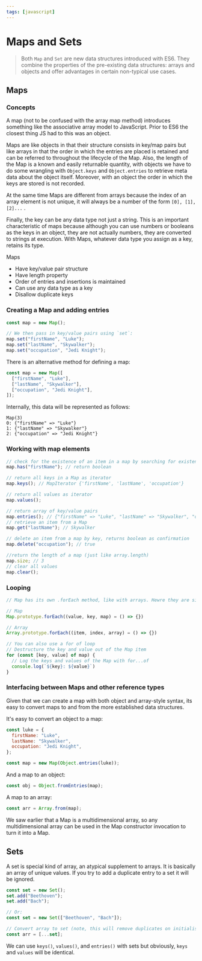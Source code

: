 ```yaml
---
tags: [javascript]
---
```


# Maps and Sets

> Both `Map` and `Set` are new data structures introduced with ES6. They combine
> the properties of the pre-existing data structures: arrays and objects and
> offer advantages in certain non-typical use cases.

## Maps

### Concepts

A map (not to be confused with the array map method) introduces something like
the associative array model to JavaScript. Prior to ES6 the closest thing JS had
to this was an object.

Maps are like objects in that their structure consists in key/map pairs but like
arrays in that the order in which the entries are placed is retained and can be
referred to throughout the lifecycle of the Map. Also, the length of the Map is
a known and easily returnable quantity, with objects we have to do some
wrangling with `Object.keys` and `Object.entries` to retrieve meta data about
the object itself. Moreover, with an object the order in which the keys are
stored is not recorded.

At the same time Maps are different from arrays because the index of an array
element is not unique, it will always be a number of the form `[0], [1], [2]...`
.

Finally, the key can be any data type not just a string. This is an important
characteristic of maps because although you can use numbers or booleans as the
keys in an object, they are not actually numbers, they are converted to strings
at execution. With Maps, whatever data type you assign as a key, retains its
type.

Maps

- Have key/value pair structure
- Have length property
- Order of entries and insertions is maintained
- Can use any data type as a key
- Disallow duplicate keys

### Creating a Map and adding entries

```jsx
const map = new Map();

// We then pass in key/value pairs using `set`:
map.set("firstName", "Luke");
map.set("lastName", "Skywalker");
map.set("occupation", "Jedi Knight");
```

There is an alternative method for defining a map:

```jsx
const map = new Map([
  ["firstName", "Luke"],
  ["lastName", "Skywalker"],
  ["occupation", "Jedi Knight"],
]);
```

Internally, this data will be represented as follows:

```
Map(3)
0: {"firstName" => "Luke"}
1: {"lastName" => "Skywalker"}
2: {"occupation" => "Jedi Knight"}
```

### Working with map elements

```jsx
// check for the existence of an item in a map by searching for existence of key
map.has("firstName"); // return boolean

// return all keys in a Map as iterator
map.keys(); // MapIterator {'firstName', 'lastName', 'occupation'}

// return all values as iterator
map.values();

// return array of key/value pairs
map.entries(); // {"firstName" => "Luke", "lastName" => "Skywalker", "occupation" => "Jedi Knight"}
// retrieve an item from a Map
map.get("lastName"); // Skywalker

// delete an item from a map by key, returns boolean as confirmation
map.delete("occupation"); // true

//return the length of a map (just like array.length)
map.size; // 3
// clear all values
map.clear();
```

### Looping

```jsx
// Map has its own .forEach method, like with arrays. Hewre they are side by side

// Map
Map.prototype.forEach((value, key, map) = () => {})

// Array
Array.prototype.forEach((item, index, array) = () => {})

// You can also use a for of loop
// Destructure the key and value out of the Map item
for (const [key, value] of map) {
  // Log the keys and values of the Map with for...of
  console.log(`${key}: ${value}`)
}
```

### Interfacing between Maps and other reference types

Given that we can create a map with both object and array-style syntax, its easy
to convert maps to and from the more established data structures.

It's easy to convert an object to a map:

```jsx
const luke = {
  firstName: "Luke",
  lastName: "Skywalker",
  occupation: "Jedi Knight",
};

const map = new Map(Object.entries(luke));
```

And a map to an object:

```jsx
const obj = Object.fromEntries(map);
```

A map to an array:

```jsx
const arr = Array.from(map);
```

We saw earlier that a Map is a multidimensional array, so any multidimensional
array can be used in the Map constructor invocation to turn it into a Map.

## Sets

A set is special kind of array, an atypical supplement to arrays. It is
basically an array of unique values. If you try to add a duplicate entry to a
set it will be ignored.

```jsx
const set = new Set();
set.add("Beethoven");
set.add("Bach");

// Or:
const set = new Set(["Beethoven", "Bach"]);

// Convert array to set (note, this will remove duplicates on initialisation)
const arr = [...set];
```

We can use `keys()`, `values()`, and `entries()` with sets but obviously, `keys`
and `values` will be identical.
